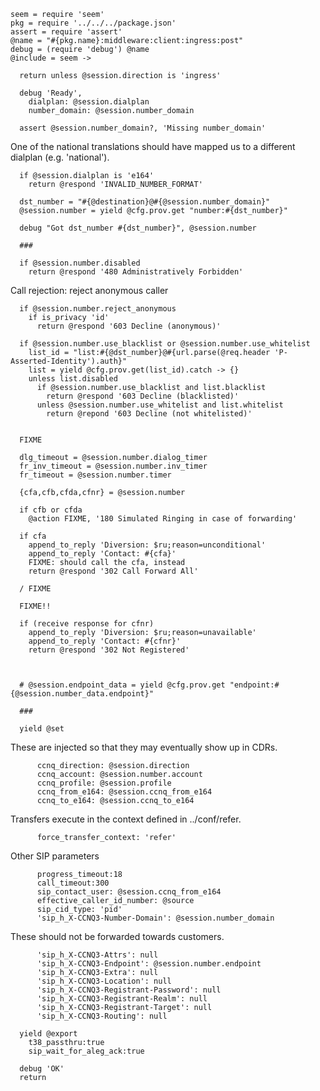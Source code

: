     seem = require 'seem'
    pkg = require '../../../package.json'
    assert = require 'assert'
    @name = "#{pkg.name}:middleware:client:ingress:post"
    debug = (require 'debug') @name
    @include = seem ->

      return unless @session.direction is 'ingress'

      debug 'Ready',
        dialplan: @session.dialplan
        number_domain: @session.number_domain

      assert @session.number_domain?, 'Missing number_domain'

One of the national translations should have mapped us to a different dialplan (e.g. 'national').

      if @session.dialplan is 'e164'
        return @respond 'INVALID_NUMBER_FORMAT'

      dst_number = "#{@destination}@#{@session.number_domain}"
      @session.number = yield @cfg.prov.get "number:#{dst_number}"

      debug "Got dst_number #{dst_number}", @session.number

      ###

      if @session.number.disabled
        return @respond '480 Administratively Forbidden'

Call rejection: reject anonymous caller

      if @session.number.reject_anonymous
        if is_privacy 'id'
          return @respond '603 Decline (anonymous)'

      if @session.number.use_blacklist or @session.number.use_whitelist
        list_id = "list:#{@dst_number}@#{url.parse(@req.header 'P-Asserted-Identity').auth}"
        list = yield @cfg.prov.get(list_id).catch -> {}
        unless list.disabled
          if @session.number.use_blacklist and list.blacklist
            return @respond '603 Decline (blacklisted)'
          unless @session.number.use_whitelist and list.whitelist
            return @repond '603 Decline (not whitelisted)'


      FIXME

      dlg_timeout = @session.number.dialog_timer
      fr_inv_timeout = @session.number.inv_timer
      fr_timeout = @session.number.timer

      {cfa,cfb,cfda,cfnr} = @session.number

      if cfb or cfda
        @action FIXME, '180 Simulated Ringing in case of forwarding'

      if cfa
        append_to_reply 'Diversion: $ru;reason=unconditional'
        append_to_reply 'Contact: #{cfa}'
        FIXME: should call the cfa, instead
        return @respond '302 Call Forward All'

      / FIXME

      FIXME!!

      if (receive response for cfnr)
        append_to_reply 'Diversion: $ru;reason=unavailable'
        append_to_reply 'Contact: #{cfnr}'
        return @respond '302 Not Registered'



      # @session.endpoint_data = yield @cfg.prov.get "endpoint:#{@session.number_data.endpoint}"

      ###

      yield @set

These are injected so that they may eventually show up in CDRs.

          ccnq_direction: @session.direction
          ccnq_account: @session.number.account
          ccnq_profile: @session.profile
          ccnq_from_e164: @session.ccnq_from_e164
          ccnq_to_e164: @session.ccnq_to_e164

Transfers execute in the context defined in ../conf/refer.

          force_transfer_context: 'refer'

Other SIP parameters

          progress_timeout:18
          call_timeout:300
          sip_contact_user: @session.ccnq_from_e164
          effective_caller_id_number: @source
          sip_cid_type: 'pid'
          'sip_h_X-CCNQ3-Number-Domain': @session.number_domain


These should not be forwarded towards customers.

          'sip_h_X-CCNQ3-Attrs': null
          'sip_h_X-CCNQ3-Endpoint': @session.number.endpoint
          'sip_h_X-CCNQ3-Extra': null
          'sip_h_X-CCNQ3-Location': null
          'sip_h_X-CCNQ3-Registrant-Password': null
          'sip_h_X-CCNQ3-Registrant-Realm': null
          'sip_h_X-CCNQ3-Registrant-Target': null
          'sip_h_X-CCNQ3-Routing': null

      yield @export
        t38_passthru:true
        sip_wait_for_aleg_ack:true

      debug 'OK'
      return
